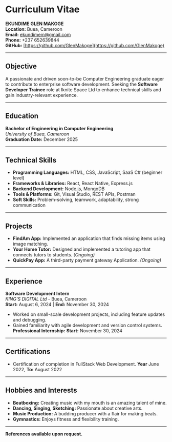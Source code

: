 # Curriculum Vitae  
**EKUNDIME GLEN MAKOGE**  
**Location:** Buea, Cameroon  
**Email:** [ekundimem@gmail.com](mailto:ekundimem@gmail.com)  
**Phone:** +237 652639844  
**GitHub:** [https://github.com/GlenMakoge](https://github.com/GlenMakoge)  

---

## Objective  
A passionate and driven soon-to-be Computer Engineering graduate eager to contribute to enterprise software development. Seeking the **Software Developer Trainee** role at Iknite Space Ltd to enhance technical skills and gain industry-relevant experience.

---

## Education  
**Bachelor of Engineering in Computer Engineering**  
*University of Buea, Cameroon*  
**Graduation Date:** December 2025  

---

## Technical Skills  
- **Programming Languages:** HTML, CSS, JavaScript, SaaS C# (beginner level)  
- **Frameworks & Libraries:** React, React Native, Express.js  
- **Backend Development:** Node.js, MongoDB  
- **Tools & Platforms:** Git, Visual Studio, REST APIs, Postman  
- **Soft Skills:** Problem-solving, teamwork, adaptability, strong communication  

---

## Projects  
- **FindAm App:** Implemented an application that finds missing items using image matching.  
- **Your Home Tutor:** Designed and implemented a tutoring app that connects tutors to students. *(Ongoing)*  
- **QuickPay App:** A third-party payment gateway Application. *(Ongoing)*
---

## Experience  
**Software Development Intern**  
*KING’S DIGITAL Ltd* - Buea, Cameroon  
**Start:** August 6, 2024 | **End:** November 30, 2024
- Worked on small-scale development projects, including feature updates and debugging.  
- Gained familiarity with agile development and version control systems.  
**Professional Internship:**
**Start:** November 30, 2024

---

## Certifications    
- Certification of completion in FullStack Web Development.
**Year** June 2022, **To:** August 2022

---

## Hobbies and Interests  
- **Beatboxing:** Creating music with my mouth is an amazing talent of mine.  
- **Dancing, Singing, Sketching:** Passionate about creative arts.  
- **Music Production:** A budding producer with a flair for making beats.  
- **Gymnastics:** Enjoys fitness and flexibility training.  

---

**References available upon request.**
